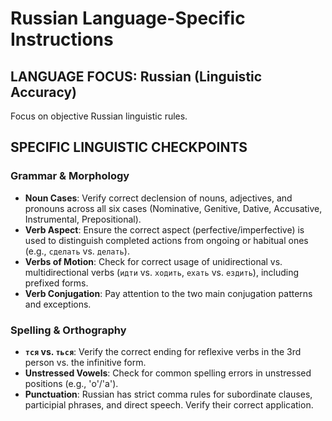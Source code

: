 # Russian Language-Specific Instructions

## LANGUAGE FOCUS: Russian (Linguistic Accuracy)

Focus on objective Russian linguistic rules.

## SPECIFIC LINGUISTIC CHECKPOINTS

### Grammar & Morphology
- **Noun Cases**: Verify correct declension of nouns, adjectives, and pronouns across all six cases (Nominative, Genitive, Dative, Accusative, Instrumental, Prepositional).
- **Verb Aspect**: Ensure the correct aspect (perfective/imperfective) is used to distinguish completed actions from ongoing or habitual ones (e.g., `сделать` vs. `делать`).
- **Verbs of Motion**: Check for correct usage of unidirectional vs. multidirectional verbs (`идти` vs. `ходить`, `ехать` vs. `ездить`), including prefixed forms.
- **Verb Conjugation**: Pay attention to the two main conjugation patterns and exceptions.

### Spelling & Orthography
- **`тся` vs. `ться`**: Verify the correct ending for reflexive verbs in the 3rd person vs. the infinitive form.
- **Unstressed Vowels**: Check for common spelling errors in unstressed positions (e.g., 'о'/'а').
- **Punctuation**: Russian has strict comma rules for subordinate clauses, participial phrases, and direct speech. Verify their correct application.